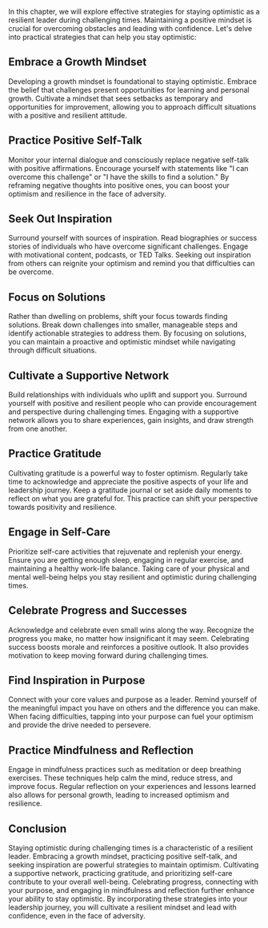 
In this chapter, we will explore effective strategies for staying optimistic as a resilient leader during challenging times. Maintaining a positive mindset is crucial for overcoming obstacles and leading with confidence. Let's delve into practical strategies that can help you stay optimistic:

Embrace a Growth Mindset
------------------------

Developing a growth mindset is foundational to staying optimistic. Embrace the belief that challenges present opportunities for learning and personal growth. Cultivate a mindset that sees setbacks as temporary and opportunities for improvement, allowing you to approach difficult situations with a positive and resilient attitude.

Practice Positive Self-Talk
---------------------------

Monitor your internal dialogue and consciously replace negative self-talk with positive affirmations. Encourage yourself with statements like "I can overcome this challenge" or "I have the skills to find a solution." By reframing negative thoughts into positive ones, you can boost your optimism and resilience in the face of adversity.

Seek Out Inspiration
--------------------

Surround yourself with sources of inspiration. Read biographies or success stories of individuals who have overcome significant challenges. Engage with motivational content, podcasts, or TED Talks. Seeking out inspiration from others can reignite your optimism and remind you that difficulties can be overcome.

Focus on Solutions
------------------

Rather than dwelling on problems, shift your focus towards finding solutions. Break down challenges into smaller, manageable steps and identify actionable strategies to address them. By focusing on solutions, you can maintain a proactive and optimistic mindset while navigating through difficult situations.

Cultivate a Supportive Network
------------------------------

Build relationships with individuals who uplift and support you. Surround yourself with positive and resilient people who can provide encouragement and perspective during challenging times. Engaging with a supportive network allows you to share experiences, gain insights, and draw strength from one another.

Practice Gratitude
------------------

Cultivating gratitude is a powerful way to foster optimism. Regularly take time to acknowledge and appreciate the positive aspects of your life and leadership journey. Keep a gratitude journal or set aside daily moments to reflect on what you are grateful for. This practice can shift your perspective towards positivity and resilience.

Engage in Self-Care
-------------------

Prioritize self-care activities that rejuvenate and replenish your energy. Ensure you are getting enough sleep, engaging in regular exercise, and maintaining a healthy work-life balance. Taking care of your physical and mental well-being helps you stay resilient and optimistic during challenging times.

Celebrate Progress and Successes
--------------------------------

Acknowledge and celebrate even small wins along the way. Recognize the progress you make, no matter how insignificant it may seem. Celebrating success boosts morale and reinforces a positive outlook. It also provides motivation to keep moving forward during challenging times.

Find Inspiration in Purpose
---------------------------

Connect with your core values and purpose as a leader. Remind yourself of the meaningful impact you have on others and the difference you can make. When facing difficulties, tapping into your purpose can fuel your optimism and provide the drive needed to persevere.

Practice Mindfulness and Reflection
-----------------------------------

Engage in mindfulness practices such as meditation or deep breathing exercises. These techniques help calm the mind, reduce stress, and improve focus. Regular reflection on your experiences and lessons learned also allows for personal growth, leading to increased optimism and resilience.

Conclusion
----------

Staying optimistic during challenging times is a characteristic of a resilient leader. Embracing a growth mindset, practicing positive self-talk, and seeking inspiration are powerful strategies to maintain optimism. Cultivating a supportive network, practicing gratitude, and prioritizing self-care contribute to your overall well-being. Celebrating progress, connecting with your purpose, and engaging in mindfulness and reflection further enhance your ability to stay optimistic. By incorporating these strategies into your leadership journey, you will cultivate a resilient mindset and lead with confidence, even in the face of adversity.
